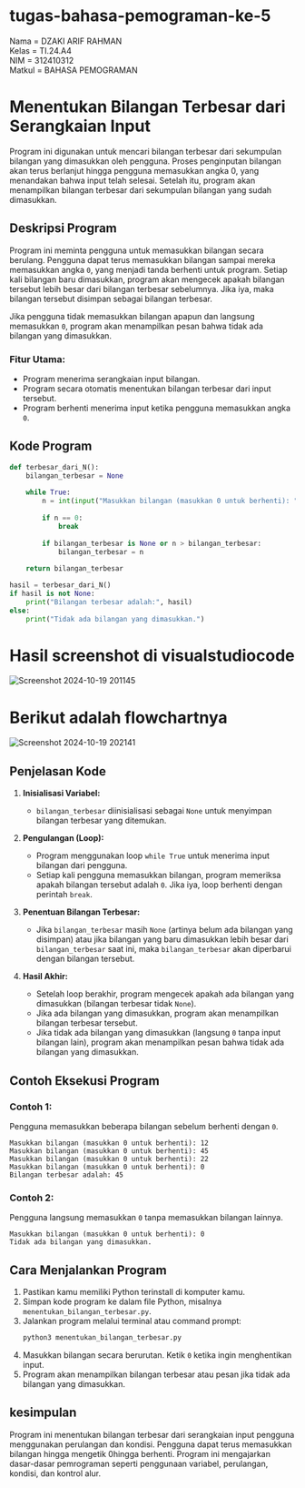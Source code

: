 # tugas-bahasa-pemograman-ke-5

Nama   = DZAKI ARIF RAHMAN  
Kelas  = TI.24.A4  
NIM    = 312410312  
Matkul = BAHASA PEMOGRAMAN

# Menentukan Bilangan Terbesar dari Serangkaian Input

Program ini digunakan untuk mencari bilangan terbesar dari sekumpulan bilangan yang dimasukkan oleh pengguna. Proses penginputan bilangan akan terus berlanjut hingga pengguna memasukkan angka 0, yang menandakan bahwa input telah selesai. Setelah itu, program akan menampilkan bilangan terbesar dari sekumpulan bilangan yang sudah dimasukkan.

## Deskripsi Program

Program ini meminta pengguna untuk memasukkan bilangan secara berulang. Pengguna dapat terus memasukkan bilangan sampai mereka memasukkan angka `0`, yang menjadi tanda berhenti untuk program. Setiap kali bilangan baru dimasukkan, program akan mengecek apakah bilangan tersebut lebih besar dari bilangan terbesar sebelumnya. Jika iya, maka bilangan tersebut disimpan sebagai bilangan terbesar.

Jika pengguna tidak memasukkan bilangan apapun dan langsung memasukkan `0`, program akan menampilkan pesan bahwa tidak ada bilangan yang dimasukkan.

### Fitur Utama:
- Program menerima serangkaian input bilangan.
- Program secara otomatis menentukan bilangan terbesar dari input tersebut.
- Program berhenti menerima input ketika pengguna memasukkan angka `0`.

## Kode Program

```python
def terbesar_dari_N():
    bilangan_terbesar = None
    
    while True:
        n = int(input("Masukkan bilangan (masukkan 0 untuk berhenti): "))
        
        if n == 0:
            break
        
        if bilangan_terbesar is None or n > bilangan_terbesar:
            bilangan_terbesar = n
    
    return bilangan_terbesar

hasil = terbesar_dari_N()
if hasil is not None:
    print("Bilangan terbesar adalah:", hasil)
else:
    print("Tidak ada bilangan yang dimasukkan.")
```
# Hasil screenshot di visualstudiocode

![Screenshot 2024-10-19 201145](https://github.com/user-attachments/assets/365486ac-4cba-4d83-baa3-6aed0b76d806)

# Berikut adalah flowchartnya

![Screenshot 2024-10-19 202141](https://github.com/user-attachments/assets/ca02747f-5475-44eb-b64d-b6ec6a84a416)


## Penjelasan Kode

1. **Inisialisasi Variabel:**
   - `bilangan_terbesar` diinisialisasi sebagai `None` untuk menyimpan bilangan terbesar yang ditemukan.
   
2. **Pengulangan (Loop):**
   - Program menggunakan loop `while True` untuk menerima input bilangan dari pengguna.
   - Setiap kali pengguna memasukkan bilangan, program memeriksa apakah bilangan tersebut adalah `0`. Jika iya, loop berhenti dengan perintah `break`.
   
3. **Penentuan Bilangan Terbesar:**
   - Jika `bilangan_terbesar` masih `None` (artinya belum ada bilangan yang disimpan) atau jika bilangan yang baru dimasukkan lebih besar dari `bilangan_terbesar` saat ini, maka `bilangan_terbesar` akan diperbarui dengan bilangan tersebut.
   
4. **Hasil Akhir:**
   - Setelah loop berakhir, program mengecek apakah ada bilangan yang dimasukkan (bilangan terbesar tidak `None`).
   - Jika ada bilangan yang dimasukkan, program akan menampilkan bilangan terbesar tersebut.
   - Jika tidak ada bilangan yang dimasukkan (langsung `0` tanpa input bilangan lain), program akan menampilkan pesan bahwa tidak ada bilangan yang dimasukkan.

## Contoh Eksekusi Program

### Contoh 1:
Pengguna memasukkan beberapa bilangan sebelum berhenti dengan `0`.

```
Masukkan bilangan (masukkan 0 untuk berhenti): 12
Masukkan bilangan (masukkan 0 untuk berhenti): 45
Masukkan bilangan (masukkan 0 untuk berhenti): 22
Masukkan bilangan (masukkan 0 untuk berhenti): 0
Bilangan terbesar adalah: 45
```

### Contoh 2:
Pengguna langsung memasukkan `0` tanpa memasukkan bilangan lainnya.

```
Masukkan bilangan (masukkan 0 untuk berhenti): 0
Tidak ada bilangan yang dimasukkan.
```

## Cara Menjalankan Program

1. Pastikan kamu memiliki Python terinstall di komputer kamu.
2. Simpan kode program ke dalam file Python, misalnya `menentukan_bilangan_terbesar.py`.
3. Jalankan program melalui terminal atau command prompt:
    ```bash
    python3 menentukan_bilangan_terbesar.py
    ```
4. Masukkan bilangan secara berurutan. Ketik `0` ketika ingin menghentikan input.
5. Program akan menampilkan bilangan terbesar atau pesan jika tidak ada bilangan yang dimasukkan.

## kesimpulan

Program ini menentukan bilangan terbesar dari serangkaian input pengguna menggunakan perulangan dan kondisi. Pengguna dapat terus memasukkan bilangan hingga mengetik 0hingga berhenti. Program ini mengajarkan dasar-dasar pemrograman seperti penggunaan variabel, perulangan, kondisi, dan kontrol alur.


